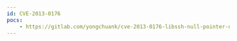 ```yaml
---
id: CVE-2013-0176
pocs:
    - https://gitlab.com/yongchuank/cve-2013-0176-libssh-null-pointer-dereference
---
```

